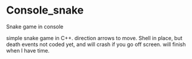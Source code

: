 # Console_snake
Snake game in console

simple snake game in C++.
direction arrows to move. Shell in place, but death events not coded yet, and will crash if you go off screen. will finish when I have time.
